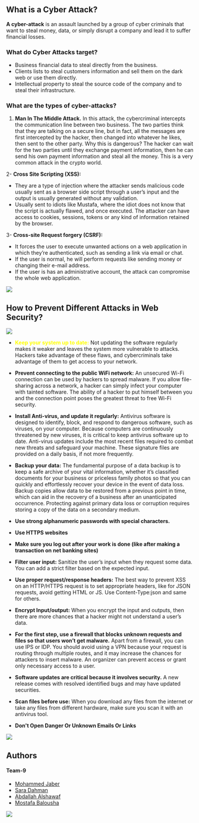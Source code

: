 ## What is a Cyber Attack?
**A cyber-attack** is an assault launched by a group of cyber criminals that want to steal money, data, or simply disrupt a company and lead it to suffer financial losses. 
### What do Cyber Attacks target? 
-    Business financial data to steal directly from the business. 
-    Clients lists to steal customers information and sell them on the dark web or use them directly. 
-    Intellectual property to steal the source code of the company and to steal their infrastructure. 
### What are the types of cyber-attacks? 
1.   **Man In The Middle Attack.** 
In this attack, the cybercriminal intercepts the communication line between two business. The two parties think that they are talking on a secure line, but in fact, all the messages are first intercepted by the hacker, then changed into whatever he likes, then sent to the other party. 
Why this is dangerous? 
The hacker can wait for the two parties until they exchange payment information, then he can send his own payment information and steal all the money. This is a very common attack in the crypto world.

2- **Cross Site Scripting (XSS):**
-    They are a type of injection where the attacker sends malicious code usually sent as a browser side script through a user’s input and the output is usually generated without any validation.
-    Usually sent to idiots like Mustafa, where the idiot does not know that the script is actually flawed, and once executed. The attacker can have access to cookies, sessions, tokens or any kind of information retained by the browser.



3- **Cross-site Request forgery (CSRF):**
-    It forces the user to execute unwanted actions on a web application in which they’re authenticated, such as sending a link via email or chat.
-    If the user is normal, he will perform requests like sending money or changing their e-mail address.
-    If the user is has an administrative  account,  the attack can compromise the whole web application. 


<img src="https://raw.githubusercontent.com/andreasbm/readme/master/assets/lines/aqua.png" />

## How to Prevent Different  Attacks in Web Security?

<img src="https://www.cyberdb.co/wp-content/uploads/2020/10/webapp.jpg" />

- <span style="color: yellow"> **Keep your system up to date:** </span> Not updating the software regularly makes it weaker and leaves the system more vulnerable to attacks. Hackers take advantage of these flaws, and cybercriminals take advantage of them to get access to your network.

- **Prevent connecting to the public WiFi network:** An unsecured Wi-Fi connection can be used by hackers to spread malware. If you allow file-sharing across a network, a hacker can simply infect your computer with tainted software. The ability of a hacker to put himself between you and the connection point poses the greatest threat to free Wi-Fi security.

- **Install Anti-virus, and update it regularly:** Antivirus software is designed to identify, block, and respond to dangerous software, such as viruses, on your computer. Because computers are continuously threatened by new viruses, it is critical to keep antivirus software up to date. Anti-virus updates include the most recent files required to combat new threats and safeguard your machine. These signature files are provided on a daily basis, if not more frequently.

- **Backup your data:** The fundamental purpose of a data backup is to keep a safe archive of your vital information, whether it’s classified documents for your business or priceless family photos so that you can quickly and effortlessly recover your device in the event of data loss. Backup copies allow data to be restored from a previous point in time, which can aid in the recovery of a business after an unanticipated occurrence. Protecting against primary data loss or corruption requires storing a copy of the data on a secondary medium.

- **Use strong alphanumeric passwords with special characters.**

- **Use HTTPS websites**
- **Make sure you log out after your work is done (like after making a transaction on net banking sites)**

 - **Filter user input:** Sanitize the user’s input when they request some data. You can add a strict filter based on the expected input.

 - **Use proper request/response headers:** The best way to prevent XSS on an HTTP/HTTPS request is to set appropriate headers, like for JSON requests, avoid getting HTML or JS. Use Content-Type:json and same for others.

 - **Encrypt Input/output:** When you encrypt the input and outputs, then there are more chances that a hacker might not understand a user’s data. 

 - **For the first step, use a firewall that blocks unknown requests and files so that users won’t get malware.** Apart from a firewall, you can use IPS or IDP. You should avoid using a VPN because your request is routing through multiple routes, and it may increase the chances for attackers to insert malware. An organizer can prevent access or grant only necessary access to a user. 

 - **Software updates are critical because it involves security.** A new release comes with resolved identified bugs and may have updated securities.

 - **Scan files before use:** When you download any files from the internet or take any files from different hardware, make sure you scan it with an antivirus tool.
 - **Don't Open Danger Or Unknown Emails Or Links**

<img src="https://raw.githubusercontent.com/andreasbm/readme/master/assets/lines/aqua.png" />

## Authors
#### Team-9
 - [Mohammed Jaber](https://www.github.com/mohjaps)
 - [Sara Dahman](https://www.github.com/SaraDahman)
 - [Abdallah Alshawaf](https://www.github.com/abdallah-alshawaf)
 - [Mostafa Balousha](https://www.github.com/MostafaBalousha123)

<img src="https://raw.githubusercontent.com/andreasbm/readme/master/assets/lines/aqua.png" />

